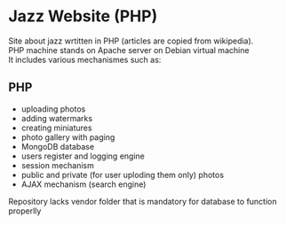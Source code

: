 # Jazz Website (PHP)


Site about jazz wrtitten in PHP (articles are copied from wikipedia).  
PHP machine stands on Apache server on Debian virtual machine  
It includes various mechanismes such as:  


## PHP
* uploading photos
* adding watermarks
* creating miniatures
* photo gallery with paging
* MongoDB database
* users register and logging engine
* session mechanism
* public and private (for user uploding them only) photos
* AJAX mechanism (search engine)

Repository lacks vendor folder that is mandatory for database to function properlly
